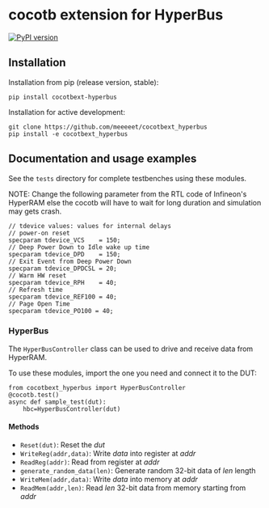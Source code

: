 # cocotb extension for HyperBus

[![PyPI version](https://badge.fury.io/py/cocotbext-hyperbus.svg)](https://badge.fury.io/py/cocotbext-hyperbus)

## Installation

Installation from pip (release version, stable):

    pip install cocotbext-hyperbus

Installation for active development:

    git clone https://github.com/meeeeet/cocotbext_hyperbus
    pip install -e cocotbext_hyperbus

## Documentation and usage examples

See the `tests` directory for complete testbenches using these modules.

NOTE: Change the following parameter from the RTL code of Infineon's HyperRAM else the cocotb will have to wait for long duration and simulation may gets crash.

    // tdevice values: values for internal delays
    // power-on reset
    specparam tdevice_VCS    = 150;
    // Deep Power Down to Idle wake up time
    specparam tdevice_DPD    = 150;
    // Exit Event from Deep Power Down
    specparam tdevice_DPDCSL = 20;
    // Warm HW reset
    specparam tdevice_RPH    = 40;
    // Refresh time
    specparam tdevice_REF100 = 40;
    // Page Open Time
    specparam tdevice_PO100 = 40;

### HyperBus

The `HyperBusController` class can be used to drive and receive data from HyperRAM.

To use these modules, import the one you need and connect it to the DUT:

    from cocotbext_hyperbus import HyperBusController
    @cocotb.test()
    async def sample_test(dut):
        hbc=HyperBusController(dut)

#### Methods

* `Reset(dut)`: Reset the _dut_
* `WriteReg(addr,data)`: Write _data_ into register at _addr_
* `ReadReg(addr)`: Read from register at _addr_
* `generate_random_data(len)`: Generate random 32-bit data of _len_ length
* `WriteMem(addr,data)`: Write _data_ into memory at _addr_
* `ReadMem(addr,len)`: Read _len_ 32-bit data from memory starting from _addr_
